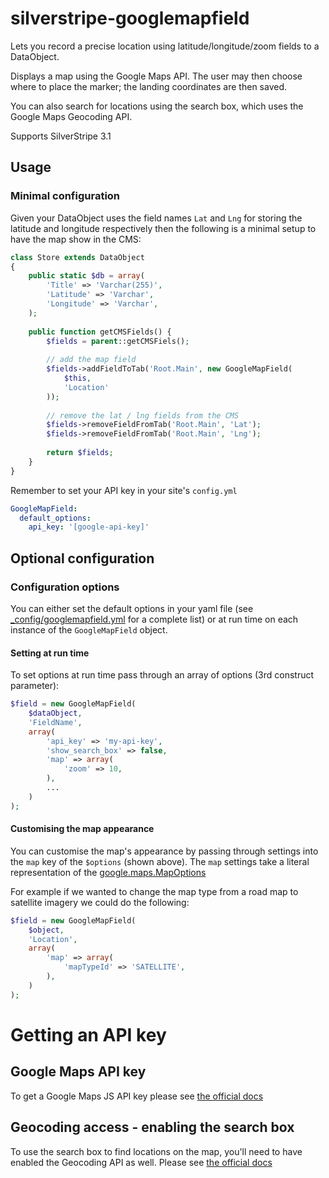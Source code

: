 silverstripe-googlemapfield
==============

Lets you record a precise location using latitude/longitude/zoom fields to a DataObject.

Displays a map using the Google Maps API. The user may then choose where to place the marker; the landing coordinates are then saved.

You can also search for locations using the search box, which uses the Google Maps Geocoding API.

Supports SilverStripe 3.1

## Usage

### Minimal configuration

Given your DataObject uses the field names `Lat` and `Lng` for storing the latitude and longitude respectively then the
following is a minimal setup to have the map show in the CMS:

```php
class Store extends DataObject
{
    public static $db = array(
        'Title' => 'Varchar(255)',
        'Latitude' => 'Varchar',
        'Longitude' => 'Varchar',
    );
    
    public function getCMSFields() {
        $fields = parent::getCMSFiels();
        
        // add the map field
        $fields->addFieldToTab('Root.Main', new GoogleMapField(
            $this,
            'Location'
        ));
        
        // remove the lat / lng fields from the CMS
        $fields->removeFieldFromTab('Root.Main', 'Lat');
        $fields->removeFieldFromTab('Root.Main', 'Lng');
        
        return $fields;
    }
}
```

Remember to set your API key in your site's `config.yml`

```yml
GoogleMapField:
  default_options:
    api_key: '[google-api-key]'
```

## Optional configuration

### Configuration options

You can either set the default options in your yaml file (see [_config/googlemapfield.yml](_config/googlemapfield.yml)
for a complete list) or at run time on each instance of the `GoogleMapField` object.

#### Setting at run time

To set options at run time pass through an array of options (3rd construct parameter):

```php
$field = new GoogleMapField(
    $dataObject,
    'FieldName',
    array(
        'api_key' => 'my-api-key',
        'show_search_box' => false,
        'map' => array(
            'zoom' => 10,
        ),
        ...
    )
);
```

#### Customising the map appearance

You can customise the map's appearance by passing through settings into the `map` key of the `$options` (shown above).
The `map` settings take a literal representation of the [google.maps.MapOptions](https://developers.google.com/maps/documentation/javascript/reference?csw=1#MapOptions)

For example if we wanted to change the map type from a road map to satellite imagery we could do the following:

```php
$field = new GoogleMapField(
    $object,
    'Location',
    array(
        'map' => array(
            'mapTypeId' => 'SATELLITE',
        ),
    )
);
```

# Getting an API key

## Google Maps API key

To get a Google Maps JS API key please see [the official docs](https://developers.google.com/maps/documentation/javascript/get-api-key)

## Geocoding access - enabling the search box

To use the search box to find locations on the map, you'll need to have enabled the Geocoding API as well. Please see
[the official docs](https://developers.google.com/maps/documentation/javascript/geocoding#GetStarted)